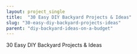```yaml
---
layout: project_single
title:  "30 Easy DIY Backyard Projects & Ideas"
slug: "30-easy-diy-backyard-projects-ideas"
parent: "diy-backyard-ideas-on-a-budget"
---
```

30 Easy DIY Backyard Projects & Ideas